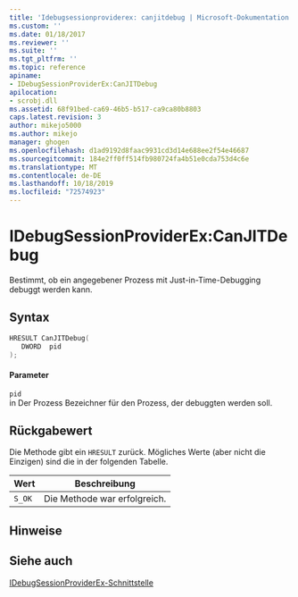 ```yaml
---
title: 'Idebugsessionproviderex: canjitdebug | Microsoft-Dokumentation'
ms.custom: ''
ms.date: 01/18/2017
ms.reviewer: ''
ms.suite: ''
ms.tgt_pltfrm: ''
ms.topic: reference
apiname:
- IDebugSessionProviderEx:CanJITDebug
apilocation:
- scrobj.dll
ms.assetid: 68f91bed-ca69-46b5-b517-ca9ca80b8803
caps.latest.revision: 3
author: mikejo5000
ms.author: mikejo
manager: ghogen
ms.openlocfilehash: d1ad9192d8faac9931cd3d14e688ee2f54e46687
ms.sourcegitcommit: 184e2ff0ff514fb980724fa4b51e0cda753d4c6e
ms.translationtype: MT
ms.contentlocale: de-DE
ms.lasthandoff: 10/18/2019
ms.locfileid: "72574923"
---
```

# <a name="idebugsessionproviderexcanjitdebug"></a>IDebugSessionProviderEx:CanJITDebug
Bestimmt, ob ein angegebener Prozess mit Just-in-Time-Debugging debuggt werden kann.  
  
## <a name="syntax"></a>Syntax  
  
```cpp
HRESULT CanJITDebug(  
   DWORD  pid  
);  
```  
  
#### <a name="parameters"></a>Parameter  
 `pid`  
 in Der Prozess Bezeichner für den Prozess, der debuggten werden soll.  
  
## <a name="return-value"></a>Rückgabewert  
 Die Methode gibt ein `HRESULT` zurück. Mögliches Werte (aber nicht die Einzigen) sind die in der folgenden Tabelle.  
  
|Wert|Beschreibung|  
|-----------|-----------------|  
|`S_OK`|Die Methode war erfolgreich.|  
  
## <a name="remarks"></a>Hinweise  
  
## <a name="see-also"></a>Siehe auch  
 [IDebugSessionProviderEx-Schnittstelle](../../winscript/reference/idebugsessionproviderex-interface.md)